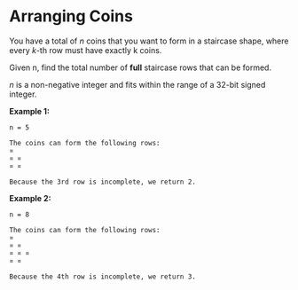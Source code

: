 # Arranging Coins

You have a total of _n_ coins that you want to form in a staircase shape, where every _k_-th row must have exactly k coins.

Given n, find the total number of __full__ staircase rows that can be formed.

_n_ is a non-negative integer and fits within the range of a 32-bit signed integer.

__Example 1:__

```pseudo
n = 5

The coins can form the following rows:
¤
¤ ¤
¤ ¤

Because the 3rd row is incomplete, we return 2.
```

__Example 2:__

```pseudo
n = 8

The coins can form the following rows:
¤
¤ ¤
¤ ¤ ¤
¤ ¤

Because the 4th row is incomplete, we return 3.
```
